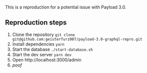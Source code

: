 This is a reproduction for a potential issue with Payload 3.0.

## Reproduction steps

1. Clone the repository `git clone git@github.com:geisterfurz007/payload-3.0-graphql-repro.git`
2. Install dependencies `yarn`
3. Start the database `./start-database.sh`
4. Start the dev server `yarn dev`
5. Open http://localhost:3000/admin
6. *poof*
